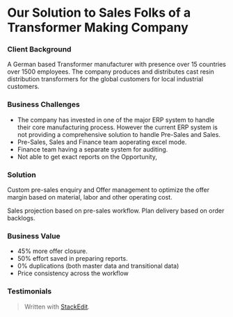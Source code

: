 
# Our Solution to Sales Folks of a Transformer Making Company

### Client Background
A German based Transformer manufacturer with presence over 15 countries over 1500 employees. The company produces and distributes cast resin distribution transformers for the global customers for local industrial customers. 
### Business Challenges

 - The company has invested in one of the major ERP system to handle their  core manufacturing process. However the current ERP system is not providing a comprehensive solution to handle Pre-Sales and Sales. 
 - Pre-Sales, Sales and Finance team aoperating excel mode. 
 - Finance team having a separate system for auditing. 
 - Not able to get exact reports on the Opportunity,

### Solution
Custom pre-sales enquiry and Offer management to optimize the offer margin based on material, labor and other operating cost.

Sales projection based on pre-sales workflow. Plan delivery based on order backlogs.

### Business Value
 - 45% more offer closure. 
 - 50% effort saved in preparing reports. 
 - 0% duplications (both master data and transitional data) 
 - Price consistency across the workflow

### Testimonials


> Written with [StackEdit](https://stackedit.io/).
<!--stackedit_data:
eyJoaXN0b3J5IjpbLTE3Mzc1NjQ5NjUsNjU0MDIxMzQ3LDIxMj
gyNjI0NzMsLTM3NjI0ODg3MCwtMjAzNzI1NTI1NywtMTI5NzEz
ODY4M119
-->